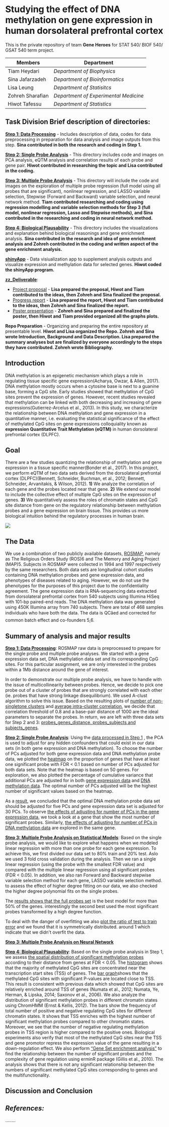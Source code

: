 
**Studying the effect of DNA methylation on gene expression in human dorsolateral prefrontal cortex**
=====================================================================================================

This is the private repository of team **Gene Heroes** for STAT 540/ BIOF 540/ GSAT 540 term project. 


Members |  Department
---------|------------
Tiam Heydari | *Department of Biophysics*
Sina Jafarzadeh|	*Department of Bioinformatics*
Lisa Leung | *Department of Statisitcs*
Zohreh Sharafian|	*Department of Experimental Medicine*
Hiwot Tafessu |*Department of Statistics*


**Task Division Brief description of directories:**
---------------------------------------

**[Step 1: Data Processing](https://github.com/STAT540-UBC/Repo_team_Gene_Heroes/tree/master/Step-1-Data%20Processing)** - Includes description of data, codes for data preprocessing in preparation for data analysis and image outputs from this step. __Sina contributed in both the research and coding in Step 1.__ 

**[Step 2: Single Probe Analysis](https://github.com/STAT540-UBC/Repo_team_Gene_Heroes/tree/master/Step-2-Single%20Probe%20Analysis)** - This directory includes code and images on PCA analysis, eQTM analysis and correlation results of each probe and gene pair. __Hiwot contributed in researching the topic and Lisa contributed in the coding.__

**[Step 3: Multiple Probe Analysis](https://github.com/STAT540-UBC/Repo_team_Gene_Heroes/tree/master/Step-3-Multiple%20Probe%20Analysis)** - This directory will include the code and images on the exploration of multiple probe regression (full model using all probes that are significant), nonlinear regression, and LASSO variable selection, Stepwise (Forward and Backward) variable selection, and neural network method. __Tiam contributed researching and coding using regression modelling and variable selection methods for Step 3 (full model, nonlinear regression, Lasso and Stepwise methods), and Sina contributed in the researching and coding in neural network method.__

**[Step 4: Biological Plausability](https://github.com/STAT540-UBC/Repo_team_Gene_Heroes/tree/master/Step-4-BIological%20Plausibility)** - This directory includes the visualizations and explanation behind biological reasonings and gene enrichment analysis. __Sina contributed in the research and idea of gene enrichment analysis and Zohreh contributed in the coding and written aspect of the gene enrichment analysis.__

**[shinyApp](https://github.com/STAT540-UBC/Repo_team_Gene_Heroes/tree/master/shinyApp)** - Data visiualization app to supplement analysis outputs and visualize expression and methylation data for selected genes. __Hiwot coded the shinyApp program.__ 

**[zz_Deliverable](https://github.com/STAT540-UBC/Repo_team_Gene_Heroes/tree/master/zz_Deliverable)**:

- [Project proposal](https://github.com/STAT540-UBC/Repo_team_Gene_Heroes/blob/master/zz_Deliverable/Group_Project_Proposal_Gene_Heroes.md) - __Lisa prepared the proposal, Hiwot and Tiam contributed to the ideas, then Zohreh and Sina finalized the proposal.__
- [Progress report](https://github.com/STAT540-UBC/Repo_team_Gene_Heroes/blob/master/zz_Deliverable/Progressreport.md) - __Lisa prepared the report, Hiwot and Tiam contributed to the ideas, then Zohreh and Sina finalized the report.__
- [Poster presentation](https://github.com/STAT540-UBC/Repo_team_Gene_Heroes/blob/master/zz_Deliverable/Poster_draft%20(Zohreh%20Sharafian's%20conflicted%20copy%202018-04-02%20(1))%20(Zohreh%20Sharafian's%20conflicted%20copy%202018-04-02)%20(tiam%20heydari's%20conflicted%20copy%202018-04-03).pdf) - __Zohreh and Sina prepared and finalized the poster, then Hiwot and Tiam provided organized all the graphs plots.__

**Repo Preparation** - Organizing and preparing the entire repository at presentable level. __Hiwot and Lisa organized the Repo. Zohreh and Sina wrote Introduction, Background and Data Description. Lisa prepared the summary analyses but are finalized by everyone accordingly to the steps they have contributed. Zohreh wrote Bibliography.__

**Introduction**
----------------
DNA methylation is an epigenetic mechanism which plays a role in regulating tissue specific gene expression(Acharya, Owzar, & Allen, 2017). DNA methylation mostly occurs when a cytosine base is next to a guanine base, forming a CpG site. Early studies showed that methylation of CpG sites prevent the expression of genes. However, recent studies revealed that methylation can be linked with both decreasing and increasing of gene expressions(Gutierrez-Arcelus et al., 2013). 
In this study, we characterize the relationship between DNA methylation and gene expression in a quantitative manner, i.e. evaluating the statistical significance of the effect of methylated CpG sites on gene expressions colloquiality known as **expression Quantitative Trait Methylation (eQTM)** in human dorsolateral prefrontal cortex (DLPFC).


**Goal**
----------------

There are a few studies quantizing the relationship of methylation and gene expression in a tissue specific manner(Bonder et al., 2017). In this project, we perform eQTM  of two data sets derived from the dorsolateral prefrontal cortex (DLPFC)(Bennett, Schneider, Buchman, et al., 2012; Bennett, Schneider, Arvanitakis, & Wilson, 2012). 
**1)** We analyze the correlation of each gene and the probes located near that gene. **2)** We extend our model to include the collective effect of multiple CpG sites on the expression of genes. **3)** We quantitatively assess the roles of chromatin states and CpG site distance from gene on the regulatory relationship between methylation probes and a gene expression on brain tissue. This provides us more biological intuition behind the regulatory processes in human brain.



![](https://raw.githubusercontent.com/STAT540-UBC/Repo_team_Gene_Heroes/master/zz_Deliverable/figone.PNG?token=AVAzvOigxIEpdo_qYdVL1Q2YBvuf6rGjks5aznpIwA%3D%3D)


**The Data**
----------------
We use a combination of two publicly available datasets, [ROSMAP](https://www.synapse.org/#!Synapse:syn3219045), namely as The Religious Orders Study (ROS)6 and The Memory and Aging Project (MAP)5. Subjects in ROSMAP were collected in 1994 and 1997 respectively by the same researchers. Both data sets are longitudinal cohort studies containing DNA methylation probes and gene expression data, and phenotypes of diseases related to aging. However, we do not use the phenotypes for the purposes of this project due to the confidentiality agreement. The gene expression data is RNA-sequencing data extracted from dorsolateral prefrontal cortex from 540 subjects using Illumina HiSeq with 101-bp paired-end reads. The DNA methylation data was generated using 450K Illumina array from 740 subjects. There are total of 468 samples individuals who have both the data. The data is QCâed and corrected for common batch effect and co-founders 5,6.


**Summary of analysis and major results**
------------------------

**[Step 1: Data Processing](https://github.com/STAT540-UBC/Repo_team_Gene_Heroes/blob/master/Step-1-Data%20Processing/Step1.md)**: ROSMAP raw data is preprocessed to prepare for the single probe and multiple probe analyses. We started with a gene expression data set, DNA methylation data set and its corresponding CpG sites. For this particular assignment, we are only interested in the probes within a 1Mb distance around the gene of interest. 

In order to demonstrate our multiple probe analysis, we have to handle with the issue of multicollinearity between probes.  Hence, we decide to pick one probe out of a cluster of probes that are strongly correlated with each other (ie. probes that have strong linkage disequilibrium). We used A-clust algorithm to solve this issue. Based on the resulting plots of [number of non-singletone clusters](https://github.com/STAT540-UBC/Repo_team_Gene_Heroes/blob/master/Step-1-Data%20Processing/Step1_files/figure-markdown_github/unnamed-chunk-1-1.png) and [average intra-cluster correlation](https://github.com/STAT540-UBC/Repo_team_Gene_Heroes/blob/master/Step-1-Data%20Processing/Step1_files/figure-markdown_github/unnamed-chunk-1-2.png), we decide that correlation threshold of 0.8 and a base-pair distance of 1000 are the ideal parameters to separate the probes. In return, we are left with three data sets for Step 2 and 3: [probes_genes_distance, probes_subjects and subjects_genes](https://drive.google.com/file/d/1Ieze9KwSy5UL9c6Vt5uFF9ta4U9kvkoe/).

**[Step 2: Single Probe Analysis](https://github.com/STAT540-UBC/Repo_team_Gene_Heroes/blob/master/Step-2-Single%20Probe%20Analysis/Step-2.md)**: Using the [data processed in Step 1](https://drive.google.com/file/d/1Ieze9KwSy5UL9c6Vt5uFF9ta4U9kvkoe/) , the PCA is used to adjust for any hidden confounders that could exist in our data sets (in both gene expression and DNA methylation). To choose the number of PCs adjusted for both gene expression data and DNA methylation probe data, we plotted the [heatmap](https://github.com/STAT540-UBC/Repo_team_Gene_Heroes/blob/master/Step-2-Single%20Probe%20Analysis/Step-2_files/prop_of_genes_sig_on_50_genes_V4_fdr.png) on the proportion of genes that have at least one significant probe with FDR < 0.1 based on number of PCs adjusted for both data sets. Note that the heatmap is based on 50 genes. For exploration, we also plotted the percentage of cumulative variance that additional PCs are adjusted for in both [gene expression data](https://github.com/STAT540-UBC/Repo_team_Gene_Heroes/blob/master/Step-2-Single%20Probe%20Analysis/Step-2_files/cum_var_explained_50_V4_gdata.png) and [DNA methylation data](https://github.com/STAT540-UBC/Repo_team_Gene_Heroes/blob/master/Step-2-Single%20Probe%20Analysis/Step-2_files/cum_var_explained_50_V4_probe.png). The optimal number of PCs adjusted will be the highest number of significant values based on the heatmap. 

As a [result](https://drive.google.com/open?id=1u7J2reJVtPl2IVVytpTqWqJm-76lu0OY), we concluded that the optimal DNA methylation probe data set should be adjusted for five PCs and gene expression data set is adjusted for 30 PCs. To observe [the effects of adjusting for number of PCs in the gene expression data](https://github.com/STAT540-UBC/Repo_team_Gene_Heroes/blob/master/Step-2-Single%20Probe%20Analysis/Step-2_files/gene_C21orf56_gdata.png), we took a look at a gene that show the most number of significant probes. Similarly, [the effects of adjusting for number of PCs in DNA methylation data](https://github.com/STAT540-UBC/Repo_team_Gene_Heroes/blob/master/Step-2-Single%20Probe%20Analysis/Step-2_files/gene_C21orf56_probes.png) are explored in the same gene.  


**[Step 3: Multiple Probe Analysis on Statistical Models](https://github.com/STAT540-UBC/Repo_team_Gene_Heroes/blob/master/Step-3-Multiple%20Probe%20Analysis/step3.md)**: Based on the single probe analysis, we would like to explore what happens when we modeled linear regression with more than one probe for each gene expression. To achieve this, we first divided our data set to 80% train and 20% test. Aslo we used 3 fold cross validation during the analysis. Then we ran a single linear regression (using the probe with the smallest FDR value) and compared with the multiple linear regression using all significant probes (FDR < 0.05). In addition, we also ran Forward and Backward stepwise variable selection method for each gene, LASSO variable selection method. to assess the effect of higher degree fitting on our data, we also checked the higher degree polynomial fits on the single probes.

The [results shows that the full probes set](https://github.com/STAT540-UBC/Repo_team_Gene_Heroes/blob/master/Step-3-Multiple%20Probe%20Analysis/step3_files/figure-markdown_github/unnamed-chunk-15-1.png) is the best model for more than 50% of the genes. interestingly the second best used the most significant probes transformed by a high degree function.

To deal with the danger of overfitting we also [plot the ratio of test to train error](https://github.com/STAT540-UBC/Repo_team_Gene_Heroes/blob/master/Step-3-Multiple%20Probe%20Analysis/step3_files/figure-markdown_github/unnamed-chunk-16-6.png) and we found that it is symmetrically distributed. around 1 which indicate that we didn't overfit the data.

**[Step 3: Multiple Probe Analysis on Neural Network]()**

**[Step 4: Biological Plausability](https://github.com/STAT540-UBC/Repo_team_Gene_Heroes/blob/master/Step-4-BIological%20Plausibility/step4.md)**: Based on the single probe analysis in Step 1, we assess [the spatial distribution of significant methylation probes](https://github.com/STAT540-UBC/Repo_team_Gene_Heroes/blob/master/Step-4-BIological%20Plausibility/step4-spatial_distribution_of_methylated_CpG_sites.md) according to their distance from genes at FDR < 0.05. The [histogram](https://github.com/STAT540-UBC/Repo_team_Gene_Heroes/blob/master/Step-4-BIological%20Plausibility/step4_files/figure-markdown_github/unnamed-chunk-6-1.png) shows that the majority of methylated CpG sites are concentrated near the transcription start sites (TSS) of genes. The [bar graph](https://github.com/STAT540-UBC/Repo_team_Gene_Heroes/blob/master/Step-4-BIological%20Plausibility/step4_files/figure-markdown_github/unnamed-chunk-9-1.png)shows that the methylated CpG sites with significant P-values are located close to TSS. This result is consistent with previous data which showed that CpG sites are relatively enriched around TSS of genes (Numata et al., 2012; Numata, Ye, Herman, & Lipska, 2014; Saxonov et al., 2006).
We also analyze the distribution of significant methylation probes in different chromatin states using ChromHMM (Ernst & Kellis, 2012). The bars show the frequency of total number of positive and negative regulating CpG sites for different chromatin states. It shows that TSS enriches with the highest number of significant methylation probes compared to other chromatin states.
Moreover, we see that the number of negative regulating methylation probes in TSS region is higher compared to the positive ones. Biological experiments also verify that most of the methylated CpG sites near the TSS and gene promotor
repress the expression value of the gene resulting in a down-regulation effect.
We also perform [“Gene Set enrichment analysis”](https://github.com/STAT540-UBC/Repo_team_Gene_Heroes/blob/master/Step-4-BIological%20Plausibility/geneset_enrichment_analysis.md) to find the relationship between the number of significant probes and the complexity of gene regulation using erminR package (Gillis et al., 2010). The analysis shows that there is not
any significant relationship between the numbers of significant methylated CpG sites corresponding to genes and the multifunctionality.


**Discussion and Conclusion**
----------------

*References:*
---------------------------------------

........

